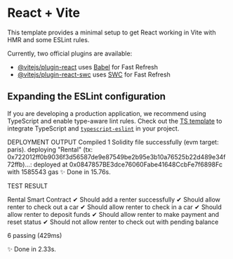 # React + Vite

This template provides a minimal setup to get React working in Vite with HMR and some ESLint rules.

Currently, two official plugins are available:

- [@vitejs/plugin-react](https://github.com/vitejs/vite-plugin-react/blob/main/packages/plugin-react/README.md) uses [Babel](https://babeljs.io/) for Fast Refresh
- [@vitejs/plugin-react-swc](https://github.com/vitejs/vite-plugin-react-swc) uses [SWC](https://swc.rs/) for Fast Refresh

## Expanding the ESLint configuration

If you are developing a production application, we recommend using TypeScript and enable type-aware lint rules. Check out the [TS template](https://github.com/vitejs/vite/tree/main/packages/create-vite/template-react-ts) to integrate TypeScript and [`typescript-eslint`](https://typescript-eslint.io) in your project.

DEPLOYMENT OUTPUT
Compiled 1 Solidity file successfully (evm target: paris).
deploying "Rental" (tx: 0x722012ff0b9036f3d56587de9e87549be2b95e3b10a76525b22d489e34f72ffb)...: deployed at 0x0847857BE3dce76060Fabe41648CcbFe7f6898Fc with 1585543 gas
✨ Done in 15.76s.

TEST RESULT

Rental Smart Contract
✔ Should add a renter successfully
✔ Should allow renter to check out a car
✔ Should allow renter to check in a car
✔ Should allow renter to deposit funds
✔ Should allow renter to make payment and reset status
✔ Should not allow renter to check out with pending balance

6 passing (429ms)

✨ Done in 2.33s.
